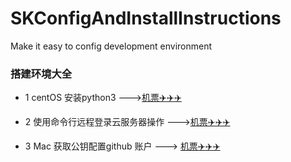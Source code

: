 # SKConfigAndInstallInstructions
Make it easy to config development environment 
### 搭建环境大全
* 1 centOS 安装python3 --->[机票✈️✈️✈️](https://github.com/AlexanderYeah/SKConfigAndInstallInstructions/blob/master/installPython3.md)
  
* 2 使用命令行远程登录云服务器操作 --->[机票✈️✈️✈️](https://github.com/AlexanderYeah/SKConfigAndInstallInstructions/blob/master/remoteServer.md)
* 3 Mac 获取公钥配置github 账户 ---> [机票✈️✈️✈️](https://github.com/AlexanderYeah/SKConfigAndInstallInstructions/blob/master/geneKeyToConnectGit.md)
